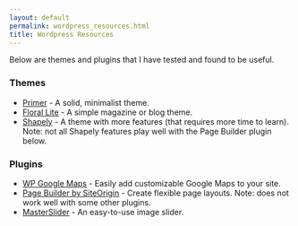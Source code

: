 ```yaml
---
layout: default
permalink: wordpress_resources.html
title: Wordpress Resources
---
```


Below are themes and plugins that I have tested and found to be useful.

### Themes

- [Primer](https://wordpress.org/themes/primer/) - A solid, minimalist theme.
- [Floral Lite](https://wordpress.org/themes/floral-lite/) - A simple magazine or blog theme.
- [Shapely](https://wordpress.org/themes/shapely/) - A theme with more features (that requires more time to learn). Note: not all Shapely features play well with the Page Builder plugin below.

### Plugins

- [WP Google Maps](https://wordpress.org/plugins/wp-google-maps/) - Easily add customizable Google Maps to your site.
- [Page Builder by SiteOrigin](https://wordpress.org/plugins/siteorigin-panels/) - Create flexible page layouts. Note: does not work well with some other plugins.
- [MasterSlider](https://wordpress.org/plugins/master-slider/) - An easy-to-use image slider.
